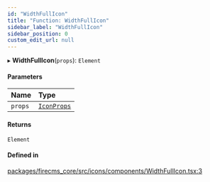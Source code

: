 ```yaml
---
id: "WidthFullIcon"
title: "Function: WidthFullIcon"
sidebar_label: "WidthFullIcon"
sidebar_position: 0
custom_edit_url: null
---
```


▸ **WidthFullIcon**(`props`): `Element`

#### Parameters

| Name | Type |
| :------ | :------ |
| `props` | [`IconProps`](../types/IconProps.md) |

#### Returns

`Element`

#### Defined in

[packages/firecms_core/src/icons/components/WidthFullIcon.tsx:3](https://github.com/FireCMSco/firecms/blob/d45f3739/packages/firecms_core/src/icons/components/WidthFullIcon.tsx#L3)
